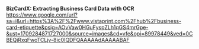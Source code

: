 **BizCardX: Extracting Business Card Data with OCR**
https://www.google.com/url?sa=i&url=https%3A%2F%2Fwww.vistaprint.com%2Fhub%2Fbusiness-card-etiquette&psig=AOvVaw0HGuFyspZLh1qGS4mrGpe-&ust=1709284871727000&source=images&cd=vfe&opi=89978449&ved=0CBEQjRxqFwoTCLjv-8ic0IQDFQAAAAAdAAAAABAF

